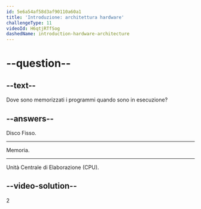 ```yaml
---
id: 5e6a54af58d3af90110a60a1
title: 'Introduzione: architettura hardware'
challengeType: 11
videoId: H6qtjRTfSog
dashedName: introduction-hardware-architecture
---
```


# --question--

## --text--

Dove sono memorizzati i programmi quando sono in esecuzione?

## --answers--

Disco Fisso.

---

Memoria.

---

Unità Centrale di Elaborazione (CPU).

## --video-solution--

2


